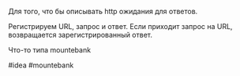 Для того, что бы описывать http ожидания для ответов.

Регистрируем URL, запрос и ответ. Если приходит запрос на URL, возвращается зарегистрированный ответ.

Что-то типа mountebank

#idea #mountebank